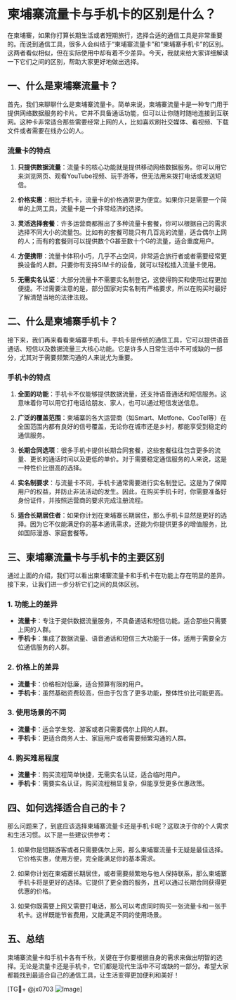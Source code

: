 # 柬埔寨流量卡与手机卡的区别是什么？

在柬埔寨，如果你打算长期生活或者短期旅行，选择合适的通信工具是非常重要的。而说到通信工具，很多人会纠结于“柬埔寨流量卡”和“柬埔寨手机卡”的区别。这两者看似相似，但在实际使用中却有着不少差异。今天，我就来给大家详细解读一下它们之间的区别，帮助大家更好地做出选择。

## 一、什么是柬埔寨流量卡？

首先，我们来聊聊什么是柬埔寨流量卡。简单来说，柬埔寨流量卡是一种专门用于提供网络数据服务的卡片。它并不具备通话功能，但可以让你随时随地连接到互联网。这种卡非常适合那些需要经常上网的人，比如喜欢刷社交媒体、看视频、下载文件或者需要在线办公的人。

### 流量卡的特点

1. **只提供数据流量**：流量卡的核心功能就是提供移动网络数据服务。你可以用它来浏览网页、观看YouTube视频、玩手游等，但无法用来拨打电话或发送短信。
   
2. **价格实惠**：相比手机卡，流量卡的价格通常更为便宜。如果你只是需要一个简单的上网工具，流量卡是一个非常经济的选择。

3. **灵活选择套餐**：许多运营商都推出了多种流量卡套餐，你可以根据自己的需求选择不同大小的流量包。比如有的套餐可能只有几百兆的流量，适合偶尔上网的人；而有的套餐则可以提供数个G甚至数十个G的流量，适合重度用户。

4. **方便携带**：流量卡体积小巧，几乎不占空间，非常适合旅行者或者需要经常更换设备的人群。只要你有支持SIM卡的设备，就可以轻松插入流量卡使用。

5. **无需实名认证**：大部分流量卡不需要实名制登记，这使得购买和使用过程更加便捷。不过需要注意的是，部分国家对实名制有严格要求，所以在购买时最好了解清楚当地的法律法规。

## 二、什么是柬埔寨手机卡？

接下来，我们再来看看柬埔寨手机卡。手机卡是传统的通信工具，它可以提供语音通话、短信以及数据流量三大核心功能。它是许多人日常生活中不可或缺的一部分，尤其对于需要频繁沟通的人来说尤为重要。

### 手机卡的特点

1. **全面的功能**：手机卡不仅能够提供数据流量，还支持语音通话和短信服务。这意味着你可以用它打电话给朋友、家人，也可以通过短信发送信息。

2. **广泛的覆盖范围**：柬埔寨的各大运营商（如Smart、Metfone、CooTel等）在全国范围内都有良好的信号覆盖，无论你在城市还是乡村，都能享受到稳定的通信服务。

3. **长期合同选项**：很多手机卡提供长期合同套餐，这些套餐往往包含更多的流量、更长的通话时间以及更低的单价。对于需要稳定通信服务的人来说，这是一种性价比很高的选择。

4. **实名制要求**：与流量卡不同，手机卡通常需要进行实名制登记。这是为了保障用户的权益，并防止非法活动的发生。因此，在购买手机卡时，你需要准备好身份证件，并按照运营商的要求完成注册流程。

5. **适合长期居住者**：如果你计划在柬埔寨长期居住，那么手机卡显然是更好的选择。因为它不仅能满足你的基本通讯需求，还能为你提供更多的增值服务，比如国际漫游、家庭套餐等。

## 三、柬埔寨流量卡与手机卡的主要区别

通过上面的介绍，我们可以看出柬埔寨流量卡和手机卡在功能上存在明显的差异。接下来，让我们进一步分析它们之间的具体区别。

### 1. 功能上的差异

- **流量卡**：专注于提供数据流量服务，不具备通话和短信功能。适合那些只需要上网的人群。
- **手机卡**：集成了数据流量、语音通话和短信三大功能于一体，适用于需要全方位通信服务的人群。

### 2. 价格上的差异

- **流量卡**：价格相对低廉，适合预算有限的用户。
- **手机卡**：虽然基础资费较高，但由于包含了更多功能，整体性价比可能更高。

### 3. 使用场景的不同

- **流量卡**：适合学生党、游客或者只需要偶尔上网的人群。
- **手机卡**：更适合商务人士、家庭用户或者需要频繁沟通的人群。

### 4. 购买难易程度

- **流量卡**：购买流程简单快捷，无需实名认证，适合临时用户。
- **手机卡**：需要实名认证，购买流程稍显复杂，但能享受更多优惠政策。

## 四、如何选择适合自己的卡？

那么问题来了，到底应该选择柬埔寨流量卡还是手机卡呢？这取决于你的个人需求和生活习惯。以下是一些建议供参考：

1. 如果你是短期游客或者只需要偶尔上网，那么柬埔寨流量卡无疑是最佳选择。它价格实惠，使用方便，完全能满足你的基本需求。

2. 如果你计划在柬埔寨长期居住，或者需要频繁地与他人保持联系，那么柬埔寨手机卡将是更好的选择。它提供了更全面的服务，且可以通过长期合同获得更优惠的价格。

3. 如果你既需要上网又需要打电话，那么可以考虑同时购买一张流量卡和一张手机卡。这样既能节省费用，又能满足不同的使用场景。

## 五、总结

柬埔寨流量卡和手机卡各有千秋，关键在于你要根据自身的需求来做出明智的选择。无论是流量卡还是手机卡，它们都是现代生活中不可或缺的一部分。希望大家都能找到最适合自己的通信工具，让生活变得更加便利和美好！

[TG💪+ @jx0703 ![Image](https://github.com/user-attachments/assets/dbca1d08-cadb-493c-b0ec-ad6f7a83f270)]